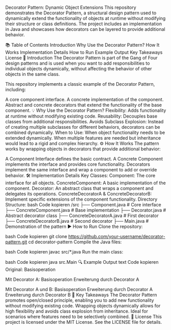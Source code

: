 Decorator Pattern: Dynamic Object Extensions
This repository demonstrates the Decorator Pattern, a structural design pattern used to dynamically extend the functionality of objects at runtime without modifying their structure or class definitions. The project includes an implementation in Java and showcases how decorators can be layered to provide additional behavior.

📚 Table of Contents
Introduction
Why Use the Decorator Pattern?
How It Works
Implementation Details
How to Run
Example Output
Key Takeaways
License
🚀 Introduction
The Decorator Pattern is part of the Gang of Four design patterns and is used when you want to add responsibilities to individual objects dynamically, without affecting the behavior of other objects in the same class.

This repository implements a classic example of the Decorator Pattern, including:

A core component interface.
A concrete implementation of the component.
Abstract and concrete decorators that extend the functionality of the base component.
💡 Why Use the Decorator Pattern?
Flexibility: Adds functionality at runtime without modifying existing code.
Reusability: Decouples base classes from additional responsibilities.
Avoids Subclass Explosion: Instead of creating multiple subclasses for different behaviors, decorators can be combined dynamically.
When to Use:
When object functionality needs to be extended dynamically.
When multiple features are needed but inheritance would lead to a rigid and complex hierarchy.
⚙️ How It Works
The pattern works by wrapping objects in decorators that provide additional behavior:

A Component Interface defines the basic contract.
A Concrete Component implements the interface and provides core functionality.
Decorators implement the same interface and wrap a component to add or override behavior.
🛠 Implementation Details
Key Classes:
Component: The core interface for all objects.
ConcreteComponent: A basic implementation of the component.
Decorator: An abstract class that wraps a component and delegates its operations.
ConcreteDecoratorA & ConcreteDecoratorB: Implement specific extensions of the component functionality.
Directory Structure:
bash
Code kopieren
/src
├── Component.java          # Core interface
├── ConcreteComponent.java  # Base implementation
├── Decorator.java          # Abstract decorator class
├── ConcreteDecoratorA.java # First decorator
├── ConcreteDecoratorB.java # Second decorator
├── Main.java               # Demonstration of the pattern
▶️ How to Run
Clone the repository:

bash
Code kopieren
git clone https://github.com/your-username/decorator-pattern.git
cd decorator-pattern
Compile the Java files:

bash
Code kopieren
javac src/*.java
Run the main class:

bash
Code kopieren
java src.Main
🔍 Example Output
text
Code kopieren
Original:
Basisoperation

Mit Decorator A:
Basisoperation
Erweiterung durch Decorator A

Mit Decorator A und B:
Basisoperation
Erweiterung durch Decorator A
Erweiterung durch Decorator B
🧠 Key Takeaways
The Decorator Pattern promotes open/closed principle, enabling you to add new functionality without modifying existing code.
Wrapping objects dynamically allows for high flexibility and avoids class explosion from inheritance.
Ideal for scenarios where features need to be selectively combined.
📄 License
This project is licensed under the MIT License. See the LICENSE file for details.